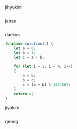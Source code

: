 jihyukim
```js
```

jabae
```js
```

daekim
```js
function solution(n) {
    let a = 0;
    let b = 1;
    let c = a + b;
    
    for (let i = 2; i < n; i++)
    {
        a = b;
        b = c;
        c = (a + b) % 1234567;
    }
    return c;
}
```

jiyokim
```js
```

rjeong
```js
```
